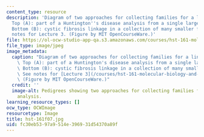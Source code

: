 ```yaml
---
content_type: resource
description: 'Diagram of two approaches for collecting families for a linkage analysis.
  Top (A): part of a Huntington''s disease analysis from a single large pedigree.
  Bottom (B): cystic fibrosis linkage in a collection of many smaller families.  See
  notes for Lecture 3. (Figure by MIT OpenCourseWare.)'
file: https://ol-ocw-studio-app-qa.s3.amazonaws.com/courses/hst-161-molecular-biology-and-genetics-in-modern-medicine-fall-2007/fc30eb5397a9514e396931d54370a89f_hst-161f07.jpg
file_type: image/jpeg
image_metadata:
  caption: "Diagram of two approaches for collecting families for a linkage analysis.\
    \ Top (A): part of a Huntington's disease analysis from a single large pedigree.\
    \ Bottom (B): cystic fibrosis linkage in a collection of many smaller families.\_\
    \ See notes for [Lecture 3](/courses/hst-161-molecular-biology-and-genetics-in-modern-medicine-fall-2007/pages/lecture-notes).\
    \ (Figure by MIT OpenCourseWare.)"
  credit: ''
  image-alt: Pedigrees showing two approaches for collecting families for linkage
    analysis.
learning_resource_types: []
ocw_type: OCWImage
resourcetype: Image
title: hst-161f07.jpg
uid: fc30eb53-97a9-514e-3969-31d54370a89f
---
```

